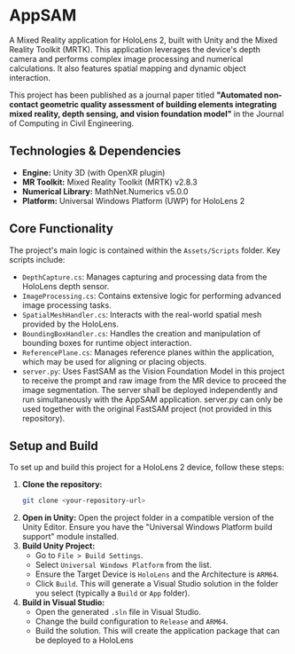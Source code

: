 # AppSAM

A Mixed Reality application for HoloLens 2, built with Unity and the Mixed Reality Toolkit (MRTK). This application leverages the device's depth camera and performs complex image processing and numerical calculations. It also features spatial mapping and dynamic object interaction. 

This project has been published as a journal paper titled **"Automated non-contact geometric quality assessment of building elements integrating mixed reality, depth sensing, and vision foundation model"** in the Journal of Computing in Civil Engineering.

## Technologies & Dependencies

*   **Engine:** Unity 3D (with OpenXR plugin)
*   **MR Toolkit:** Mixed Reality Toolkit (MRTK) v2.8.3
*   **Numerical Library:** MathNet.Numerics v5.0.0
*   **Platform:** Universal Windows Platform (UWP) for HoloLens 2

## Core Functionality

The project's main logic is contained within the `Assets/Scripts` folder. Key scripts include:

*   `DepthCapture.cs`: Manages capturing and processing data from the HoloLens depth sensor.
*   `ImageProcessing.cs`: Contains extensive logic for performing advanced image processing tasks.
*   `SpatialMeshHandler.cs`: Interacts with the real-world spatial mesh provided by the HoloLens.
*   `BoundingBoxHandler.cs`: Handles the creation and manipulation of bounding boxes for runtime object interaction.
*   `ReferencePlane.cs`: Manages reference planes within the application, which may be used for aligning or placing objects.
*   `server.py`: Uses FastSAM as the Vision Foundation Model in this project to receive the prompt and raw image from the MR device to proceed the image segmentation. The server shall be deployed independently and run simultaneously with the AppSAM application. server.py can only be used together with the original FastSAM project (not provided in this repository).

## Setup and Build

To set up and build this project for a HoloLens 2 device, follow these steps:

1.  **Clone the repository:** 
    ```bash
    git clone <your-repository-url>
    ```
2.  **Open in Unity:** Open the project folder in a compatible version of the Unity Editor. Ensure you have the "Universal Windows Platform build support" module installed.
3.  **Build Unity Project:**
    *   Go to `File > Build Settings`.
    *   Select `Universal Windows Platform` from the list.
    *   Ensure the Target Device is `HoloLens` and the Architecture is `ARM64`.
    *   Click `Build`. This will generate a Visual Studio solution in the folder you select (typically a `Build` or `App` folder).
4.  **Build in Visual Studio:**
    *   Open the generated `.sln` file in Visual Studio.
    *   Change the build configuration to `Release` and `ARM64`.
    *   Build the solution. This will create the application package that can be deployed to a HoloLens 